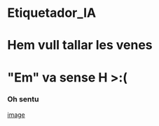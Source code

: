 # Etiquetador_IA
# Hem vull tallar les venes 
# "Em" va sense H >:(
### Oh sentu
[image](https://media.tenor.com/nebfri7UbCEAAAAM/throwing-stone.gif)
